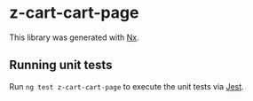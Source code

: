 # z-cart-cart-page

This library was generated with [Nx](https://nx.dev).

## Running unit tests

Run `ng test z-cart-cart-page` to execute the unit tests via [Jest](https://jestjs.io).
